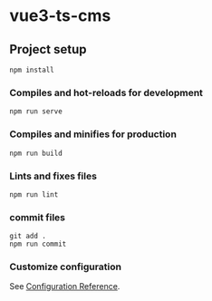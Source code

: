 <!--
 * @Author: your name
 * @Date: 2021-11-24 15:37:08
 * @LastEditTime: 2021-11-25 09:12:51
 * @LastEditors: Please set LastEditors
 * @Description: 打开koroFileHeader查看配置 进行设置: https://github.com/OBKoro1/koro1FileHeader/wiki/%E9%85%8D%E7%BD%AE
 * @FilePath: \vue3-ts-cms-02\README.md
-->
# vue3-ts-cms

## Project setup

```
npm install
```

### Compiles and hot-reloads for development

```
npm run serve
```

### Compiles and minifies for production

```
npm run build
```

### Lints and fixes files

```
npm run lint
```

### commit files
```shell
git add .
npm run commit
```

### Customize configuration

See [Configuration Reference](https://cli.vuejs.org/config/).
